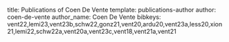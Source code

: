 title: Publications of Coen De Vente
template: publications-author
author: coen-de-vente
author_name: Coen De Vente
bibkeys: vent22,lemi23,vent23b,schw22,gonz21,vent20,ardu20,vent23a,less20,xion21,lemi22,schw22a,vent20a,vent23c,vent18,vent21a,vent21